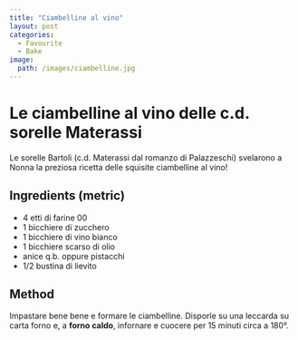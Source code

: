 ```yaml
---
title: "Ciambelline al vino"
layout: post
categories:
  - Favourite
  - Bake
image:
  path: /images/ciambelline.jpg
---
```

# Le ciambelline al vino delle c.d. sorelle Materassi

Le sorelle Bartoli (c.d. Materassi dal romanzo di Palazzeschi) svelarono a Nonna la preziosa ricetta delle squisite ciambelline al vino!

## Ingredients (metric)

- 4 etti di farine 00
- 1 bicchiere di zucchero
- 1 bicchiere di vino bianco
- 1 bicchiere scarso di olio
- anice q.b. oppure pistacchi
- 1/2 bustina di lievito

## Method

Impastare bene bene e formare le ciambelline. Disporle su una leccarda su carta forno e, a **forno caldo**, infornare e cuocere per 15 minuti circa a 180°.
